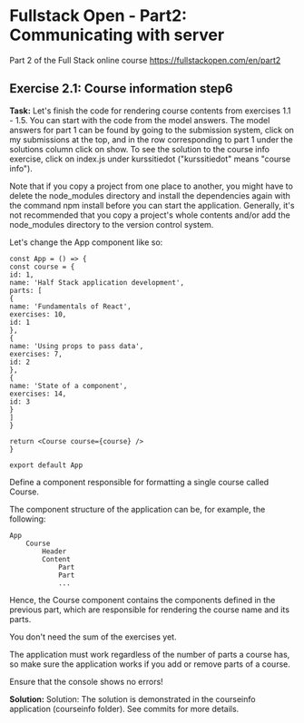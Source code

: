 # Fullstack Open - Part2: Communicating with server
Part 2 of the Full Stack online course https://fullstackopen.com/en/part2

## Exercise 2.1: Course information step6
**Task:**
Let's finish the code for rendering course contents from exercises 1.1 - 1.5. You can start with the code from the model answers. The model answers for part 1 can be found by going to the submission system, click on my submissions at the top, and in the row corresponding to part 1 under the solutions column click on show. To see the solution to the course info exercise, click on index.js under kurssitiedot ("kurssitiedot" means "course info").

Note that if you copy a project from one place to another, you might have to delete the node_modules directory and install the dependencies again with the command npm install before you can start the application. Generally, it's not recommended that you copy a project's whole contents and/or add the node_modules directory to the version control system.

Let's change the App component like so:
```
const App = () => {
const course = {
id: 1,
name: 'Half Stack application development',
parts: [
{
name: 'Fundamentals of React',
exercises: 10,
id: 1
},
{
name: 'Using props to pass data',
exercises: 7,
id: 2
},
{
name: 'State of a component',
exercises: 14,
id: 3
}
]
}

return <Course course={course} />
}

export default App
```
Define a component responsible for formatting a single course called Course.

The component structure of the application can be, for example, the following:
```
App
    Course
        Header
        Content
            Part
            Part
            ...
```
Hence, the Course component contains the components defined in the previous part, which are responsible for rendering the course name and its parts.

You don't need the sum of the exercises yet.

The application must work regardless of the number of parts a course has, so make sure the application works if you add or remove parts of a course.

Ensure that the console shows no errors!

**Solution:**
Solution: The solution is demonstrated in the courseinfo application (courseinfo folder). See commits for more details.